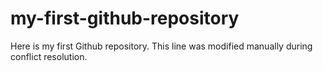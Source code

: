 # my-first-github-repository
Here is my first Github repository.
This line was modified manually during conflict resolution.
